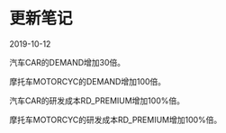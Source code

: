 # 更新笔记

2019-10-12

汽车CAR的DEMAND增加30倍。

摩托车MOTORCYC的DEMAND增加100倍。

汽车CAR的研发成本RD_PREMIUM增加100%倍。

摩托车MOTORCYC的研发成本RD_PREMIUM增加100%倍。